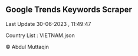 

## Google Trends Keywords Scraper 
 
Last Update 30-06-2023 , 11:49:47

Country List :
VIETNAM.json



© Abdul Muttaqin 
